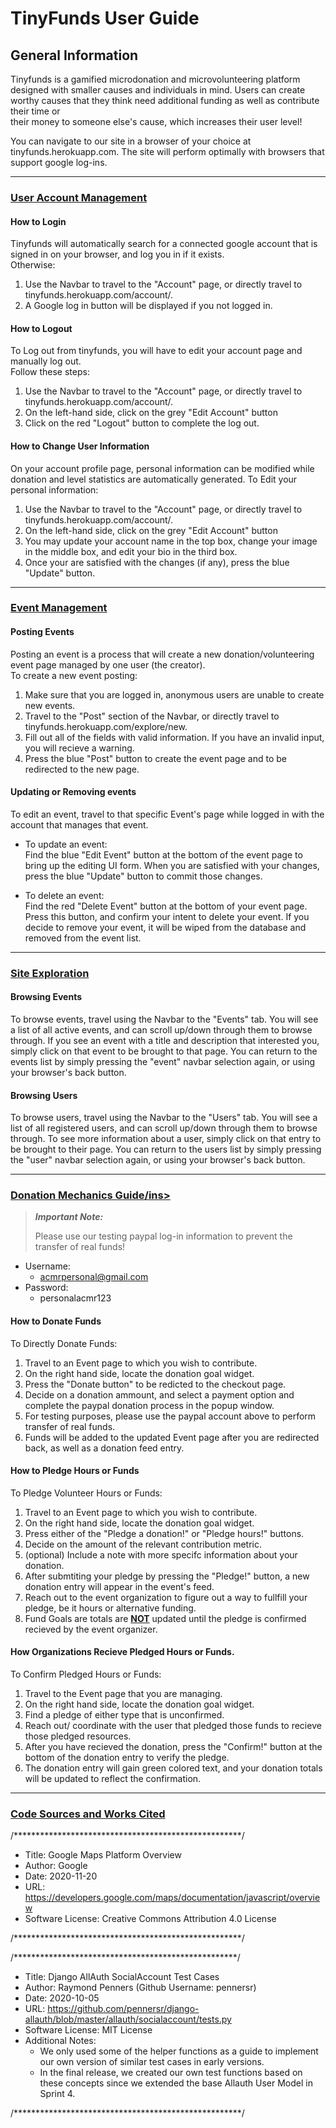 # TinyFunds User Guide

## General Information
Tinyfunds is a gamified microdonation and microvolunteering platform designed with smaller causes and individuals in mind. 
Users can create worthy causes that they think need additional funding as well as contribute their time or  
their money to someone else's cause, which increases their user level!

You can navigate to our site in a browser of your choice at tinyfunds.herokuapp.com.
The site will perform optimally with browsers that support google log-ins.

---
### <ins>User Account Management</ins>
#### How to Login
Tinyfunds will automatically search for a connected google account that is signed in on your browser, and log you in if it exists.  
Otherwise:
1. Use the Navbar to travel to the "Account" page, or directly travel to tinyfunds.herokuapp.com/account/.
2. A Google log in button will be displayed if you not logged in.

#### How to Logout
To Log out from tinyfunds, you will have to edit your account page and manually log out.  
Follow these steps:
1. Use the Navbar to travel to the "Account" page, or directly travel to tinyfunds.herokuapp.com/account/.
2. On the left-hand side, click on the grey "Edit Account" button 
3. Click on the red "Logout" button to complete the log out.

#### How to Change User Information
On your account profile page, personal information can be modified while donation and level statistics are automatically generated. 
To Edit your personal information:
1. Use the Navbar to travel to the "Account" page, or directly travel to tinyfunds.herokuapp.com/account/.
2. On the left-hand side, click on the grey "Edit Account" button 
3. You may update your account name in the top box, change your image in the middle box, and edit your bio in the third box.
4. Once your are satisfied with the changes (if any), press the blue "Update" button.
---

### <ins>Event Management</ins>
#### Posting Events
Posting an event is a process that will create a new donation/volunteering event page managed by one user (the creator).  
To create a new event posting:
1. Make sure that you are logged in, anonymous users are unable to create new events. 
2. Travel to the "Post" section of the Navbar, or directly travel to tinyfunds.herokuapp.com/explore/new. 
3. Fill out all of the fields with valid information. If you have an invalid input, you will recieve a warning. 
4. Press the blue "Post" button to create the event page and to be redirected to the new page. 

#### Updating or Removing events
To edit an event, travel to that specific Event's page while logged in with the account that manages that event.  
- To update an event:  
    Find the blue "Edit Event" button at the bottom of the event page to bring up the editing UI form. When you are satisfied with your changes, press the blue "Update" button to commit those changes.

- To delete an event:  
    Find the red "Delete Event" button at the bottom of your event page. Press this button, and confirm your intent to delete your event. If you decide to remove your event, it will be wiped from the database and removed from the event list.
---

### <ins>Site Exploration</ins> ###
#### Browsing Events
To browse events, travel using the Navbar to the "Events" tab. You will see a list of all active events, and can scroll up/down through them to browse through. If you see an event with a title and description that interested you, simply click on that event to be brought to that page. You can return to the events list by simply pressing the "event" navbar selection again, or using your browser's back button.


#### Browsing Users
To browse users, travel using the Navbar to the "Users" tab. You will see a list of all registered users, and can scroll up/down through them to browse through. To see more information about a user, simply click on that entry to be brought to their page. You can return to the users list by simply pressing the "user" navbar selection again, or using your browser's back button.

---
### <ins>Donation Mechanics Guide/ins>
>***Important Note:***
>
>Please use our testing paypal log-in information to prevent the transfer of real funds!
- Username:
    - acmrpersonal@gmail.com
- Password:
    - personalacmr123

  
   
#### How to Donate Funds
To Directly Donate Funds:
1. Travel to an Event page to which you wish to contribute.
2. On the right hand side, locate the donation goal widget.
3. Press the "Donate button" to be redicted to the checkout page.
4. Decide on a donation ammount, and select a payment option and complete the paypal donation process in the popup window.
5. For testing purposes, please use the paypal account above to perform transfer of real funds.
6. Funds will be added to the updated Event page after you are redirected back, as well as a donation feed entry. 

#### How to Pledge Hours or Funds
To Pledge Volunteer Hours or Funds:
1. Travel to an Event page to which you wish to contribute.
2. On the right hand side, locate the donation goal widget.
3. Press either of the "Pledge a donation!" or "Pledge hours!" buttons.
4. Decide on the amount of the relevant contribution metric.
5. (optional) Include a note with more specifc information about your donation.
6. After submtiting your pledge by pressing the "Pledge!" button, a new donation entry will appear in the event's feed.
7. Reach out to the event organization to figure out a way to fullfill your pledge, be it hours or alternative funding.
8. Fund Goals are totals are <ins>**NOT**</ins> updated until the pledge is confirmed recieved by the event organizer.

#### How Organizations Recieve Pledged Hours or Funds.
To Confirm Pledged Hours or Funds:
1. Travel to the Event page that you are managing.
2. On the right hand side, locate the donation goal widget.
3. Find a pledge of either type that is unconfirmed. 
4. Reach out/ coordinate with the user that pledged those funds to recieve those pledged resources.
5. After you have recieved the donation, press the "Confirm!" button at the bottom of the donation entry to verify the pledge.
6. The donation entry will gain green colored text, and your donation totals will be updated to reflect the confirmation.

---
### <ins>Code Sources and Works Cited</ins>
/****************************************************/
*  Title: Google Maps Platform Overview
*  Author: Google
*  Date: 2020-11-20
*  URL: https://developers.google.com/maps/documentation/javascript/overview
*  Software License: Creative Commons Attribution 4.0 License  

/****************************************************/

/***************************************************/
*  Title: Django AllAuth SocialAccount Test Cases
*  Author: Raymond Penners (Github Username: pennersr)
*  Date: 2020-10-05
*  URL: https://github.com/pennersr/django-allauth/blob/master/allauth/socialaccount/tests.py
*  Software License: MIT License
*  Additional Notes: 
    - We only used some of the helper functions as a guide to implement our own version of similar test cases in early versions. 
    - In the final release, we created our own test functions based on these concepts since we extended the base Allauth User Model in Sprint 4.  

/****************************************************/

